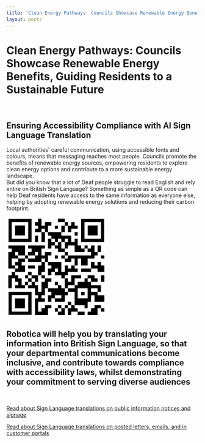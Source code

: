 ```yaml
---
title: 'Clean Energy Pathways: Councils Showcase Renewable Energy Benefits, Guiding Residents to a Sustainable Future'
layout: posts
---
```


# Clean Energy Pathways: Councils Showcase Renewable Energy Benefits, Guiding Residents to a Sustainable Future

![]()

## Ensuring Accessibility Compliance with AI Sign Language Translation

Local authorities' careful communication, using accessible fonts and colours, means that messaging reaches most people.  Councils promote the benefits of renewable energy sources, empowering residents to explore clean energy options and contribute to a more sustainable energy landscape.  
But did you know that a lot of Deaf people struggle to read English and rely entire on British Sign Language?
Something as simple as a QR code can help Deaf residents have access to the same information as everyone else, helping by adopting renewable energy solutions and reducing their carbon footprint.

![QR Code](/posts/images/qr-contact.png)

## Robotica will help you by translating your information into British Sign Language, so that your departmental communications become inclusive, and contribute towards compliance with accessibility laws, whilst demonstrating your commitment to serving diverse audiences

<br/>

[Read about Sign Language translations on public information notices and signage](/solutions/gazette)

[Read about Sign Language translations on posted letters, emails, and in customer portals](/solutions/correspondent)

